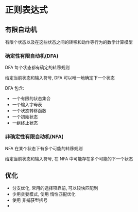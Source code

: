 # 正则表达式

## 有限自动机

有限个状态以及在这些状态之间的转移和动作等行为的数学计算模型

### 确定性有限自动机(DFA)

DFA 每个状态都有确定的转移规则

给定当前状态和输入符号, DFA 可以唯一地确定下一个状态

DFA 包含:

- 一个有限的状态集合
- 一个输入字母表
- 一个状态转移函数
- 一个初始状态
- 一组终止状态

### 非确定性有限自动机(NFA)

NFA 在某个状态下有多个可能的转移规则

给定当前状态和输入符号, 在 NFA 中可能存在多个可能的下一个状态

## 优化

- 分支优化, 常用的选择项靠前, 可以较快匹配到
- 少用贪婪模式, 使用 惰性匹配优化
- 使用 非捕获型括号
- 